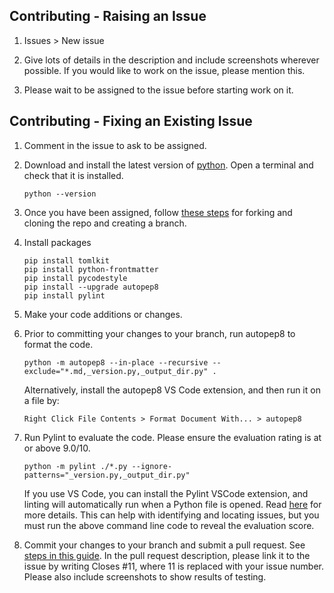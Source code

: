 ## Contributing - Raising an Issue

1. Issues > New issue

2. Give lots of details in the description and include screenshots wherever possible. If you would like to work on the issue, please mention this.

3. Please wait to be assigned to the issue before starting work on it.

## Contributing - Fixing an Existing Issue

1. Comment in the issue to ask to be assigned.

2. Download and install the latest version of [python](https://www.python.org/downloads/). Open a terminal and check that it is installed.

   `python --version`

3. Once you have been assigned, follow [these steps](https://docs.github.com/en/get-started/quickstart/contributing-to-projects) for forking and cloning the repo and creating a branch.

4. Install packages

   `pip install tomlkit` \
   `pip install python-frontmatter` \
   `pip install pycodestyle` \
   `pip install --upgrade autopep8` \
   `pip install pylint`

5. Make your code additions or changes.

6. Prior to committing your changes to your branch, run autopep8 to format the code.

   `python -m autopep8 --in-place --recursive --exclude="*.md,_version.py,_output_dir.py" .`

   Alternatively, install the autopep8 VS Code extension, and then run it on a file by:

   `Right Click File Contents > Format Document With... > autopep8`

7. Run Pylint to evaluate the code. Please ensure the evaluation rating is at or above 9.0/10.

   `python -m pylint ./*.py --ignore-patterns="_version.py,_output_dir.py"`

   If you use VS Code, you can install the Pylint VSCode extension, and linting will automatically run when a Python file is opened. Read [here](https://code.visualstudio.com/docs/python/linting#_run-linting) for more details. This can help with identifying and locating issues, but you must run the above command line code to reveal the evaluation score.

8. Commit your changes to your branch and submit a pull request. See [steps in this guide](https://docs.github.com/en/get-started/quickstart/contributing-to-projects). In the pull request description, please link it to the issue by writing Closes #11, where 11 is replaced with your issue number. Please also include screenshots to show results of testing.
